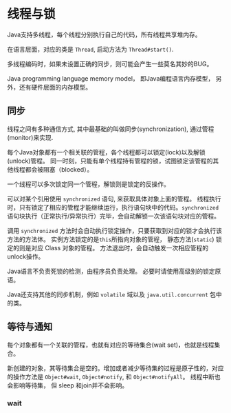 # 线程与锁

Java支持多线程，每个线程分别执行自己的代码，所有线程共享堆内存。

在语言层面，对应的类是 `Thread`, 启动方法为 `Thread#start()`.

多线程编码时，如果未设置正确的同步，则可能会产生一些莫名其妙的BUG。

Java programming language memory model， 即Java编程语言内存模型， 另外，还有硬件层面的内存模型。

## 同步

线程之间有多种通信方式, 其中最基础的叫做同步(synchronization), 通过管程(monitor)来实现.

每个Java对象都有一个相关联的管程，各个线程都可以锁定(lock)以及解锁(unlock)管程。 同一时刻，只能有单个线程持有管程的锁，试图锁定该管程的其他线程都会被阻塞（blocked）。

一个线程可以多次锁定同一个管程，解锁则是锁定的反操作。

可以对某个引用使用 `synchronized` 语句, 来获取具体对象上面的管程。 线程执行时，只有锁定了相应的管程才能继续运行，执行语句块中的代码。`synchronized` 语句块执行（正常执行/异常执行）完毕，会自动解锁一次该语句块对应的管程。

调用 `synchronized` 方法时会自动执行锁定操作，只要获取到对应的锁才会执行该方法的方法体。 实例方法锁定的是`this`所指向对象的管程， 静态方法(`static`) 锁定的则是对应 Class 对象的管程。 方法退出时，会自动触发一次相应管程的unlock操作。

Java语言不负责死锁的检测，由程序员负责处理。 必要时请使用高级别的锁定原语。

Java还支持其他的同步机制，例如 `volatile` 域以及 `java.util.concurrent` 包中的类。

## 等待与通知

每个对象都有一个关联的管程，也就有对应的等待集合(wait set)，也就是线程集合。

新创建的对象，其等待集合是空的。增加或者减少等待集的过程是原子性的，对应的操作方法是 `Object#wait`, `Object#notify`, 和 `Object#notifyAll`。 线程中断也会影响等待集， 但 sleep 和join并不会影响。

### wait
